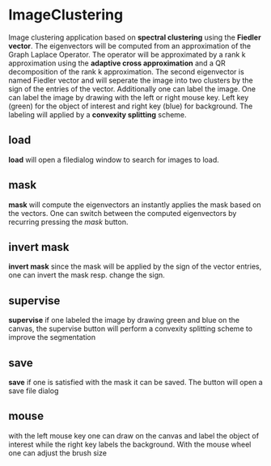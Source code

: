 # ImageClustering
Image clustering application based on **spectral clustering** using the **Fiedler vector**.
The eigenvectors will be computed from an approximation of the Graph Laplace Operator.
The operator will be approximated by a rank k approximation using the **adaptive cross approximation** and a QR decomposition of the rank k approximation. The second eigenvector is named Fiedler vector and will seperate the image into two clusters by the sign of the entries of the vector.
Additionally one can label the image. One can label the image by drawing with the left or right mouse key. Left key (green) for the object of interest and right key (blue) for background. The labeling will applied by a **convexity splitting** scheme.

## load
**load** will open a filedialog window to search for images to load.

## mask
**mask** will compute the eigenvectors an instantly applies the mask based on the vectors. One can switch between the computed eigenvectors by recurring pressing the _mask_ button.

## invert mask
**invert mask** since the mask will be applied by the sign of the vector entries, one can invert the mask resp. change the sign.

## supervise
**supervise** if one labeled the image by drawing green and blue on the canvas, the supervise button will perform a convexity splitting scheme to improve the segmentation

## save
**save** if one is satisfied with the mask it can be saved. The button will open a save file dialog

## mouse
with the left mouse key one can draw on the canvas and label the object of interest while the right key labels the background. With the mouse wheel one can adjust the brush size

